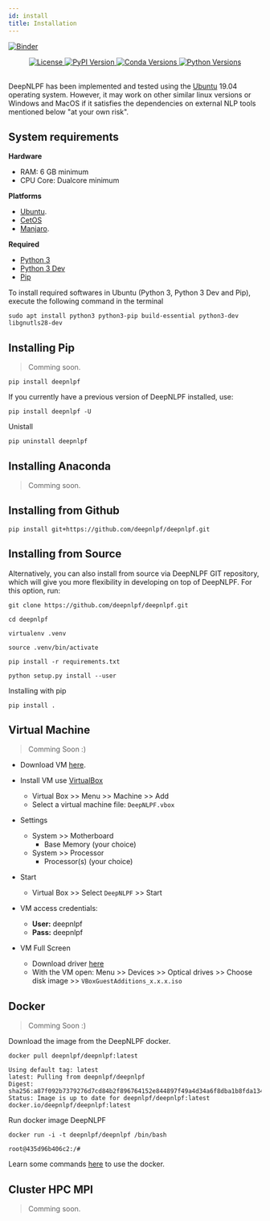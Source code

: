```yaml
---
id: install
title: Installation
---
```


[![Binder](https://mybinder.org/badge_logo.svg)](https://mybinder.org/v2/gh/deepnlpf/deepnlpf/master)

<div align="center">
    <a href="#">
        <img alt="License" src="https://img.shields.io/github/license/deepnlpf/deepnlpf">
    </a>
    <a href="https://pypi.org/project/deepnlpframework/">
        <img alt="PyPI Version" src="https://img.shields.io/pypi/v/deepnlpframework?color=blue">
    </a>
    <a href="https://anaconda.org/deepnlpframework">
        <img alt="Conda Versions" src="https://img.shields.io/conda/vn/deepnlpframework?color=blue&label=conda">
    </a>
    <a href="https://pypi.org/project/deepnlpframework/">
        <img alt="Python Versions" src="https://img.shields.io/pypi/pyversions/deepnlpframework?colorB=blue">
    </a>
</div>

<br>

DeepNLPF has been implemented and tested using the [Ubuntu](https://ubuntu.com/) 19.04 operating system. However, it may work on other similar linux versions or Windows and MacOS if it satisfies the dependencies on external NLP tools mentioned below "at your own risk". 

## System requirements
<b>Hardware</b>
* RAM: 6 GB minimum
* CPU Core: Dualcore minimum

<b>Platforms</b>
* [Ubuntu](https://ubuntu.com/).
* [CetOS](https://www.centos.org/)
* [Manjaro](https://manjaro.org/).

<b>Required</b>
* [Python 3](https://linuxize.com/post/how-to-install-python-3-7-on-ubuntu-18-04/)
* [Python 3 Dev](#)
* [Pip](https://pypi.org/)

To install required softwares in Ubuntu (Python 3, Python 3 Dev and Pip), execute the following command in the terminal
```shell
sudo apt install python3 python3-pip build-essential python3-dev libgnutls28-dev
```

## Installing Pip
> Comming soon.
```shell
pip install deepnlpf
```

If you currently have a previous version of DeepNLPF installed, use:
```shell
pip install deepnlpf -U
```

Unistall
```
pip uninstall deepnlpf
```

## Installing Anaconda
> Comming soon.

## Installing from Github
```shell
pip install git+https://github.com/deepnlpf/deepnlpf.git
```

## Installing from Source
Alternatively, you can also install from source via DeepNLPF GIT repository, which will give you more flexibility in developing on top of DeepNLPF. For this option, run:
```shell
git clone https://github.com/deepnlpf/deepnlpf.git
```

```shell
cd deepnlpf
```

```shell
virtualenv .venv
```

```shell
source .venv/bin/activate
```

```shell
pip install -r requirements.txt
```

```shell
python setup.py install --user
```

Installing with pip
```shell
pip install .
```

## Virtual Machine
> Comming Soon :)

- Download VM [here](#).

- Install 
VM use [VirtualBox](https://www.virtualbox.org/)
    - Virtual Box >> Menu >> Machine >> Add
    - Select a virtual machine file: ```DeepNLPF.vbox```

- Settings

    - System >> Motherboard
        - Base Memory (your choice)
    - System >> Processor
        - Processor(s) (your choice)

- Start
    - Virtual Box >> Select ```DeepNLPF``` >> Start

- VM access credentials:<br/>
    - <b>User:</b> deepnlpf <br>
    - <b>Pass:</b> deepnlpf

- VM Full Screen
    - Download driver [here](https://w0.dk/~chlor/vboxguestadditions/)
    - With the VM open: Menu >> Devices >> Optical drives >> Choose disk image >> ```VBoxGuestAdditions_x.x.x.iso```

## Docker
> Comming Soon :)

Download the image from the DeepNLPF docker.
<!--DOCUSAURUS_CODE_TABS-->
<!--Shell-->
```shell
docker pull deepnlpf/deepnlpf:latest 
```
<!--Output-->
```shell
Using default tag: latest
latest: Pulling from deepnlpf/deepnlpf
Digest: sha256:a87f092b7379276d7cd84b2f896764152e844897f49a4d34a6f8dba1b8fda134
Status: Image is up to date for deepnlpf/deepnlpf:latest
docker.io/deepnlpf/deepnlpf:latest
```
<!--END_DOCUSAURUS_CODE_TABS-->

Run docker image DeepNLPF
<!--DOCUSAURUS_CODE_TABS-->
<!--Shell-->
```shell
docker run -i -t deepnlpf/deepnlpf /bin/bash
```
<!--Output-->
```shell
root@435d96b406c2:/# 
```
<!--END_DOCUSAURUS_CODE_TABS-->

Learn some commands [here](http://deepnlpf.github.io/site/docs/en/cli) to use the docker.

## Cluster HPC MPI
> Comming soon.
